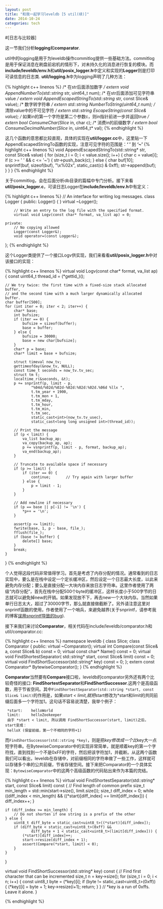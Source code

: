 ```yaml
---
layout: post
title: "和我一起学习leveldb [5 util(续)]"
date: 2014-10-24
categories: tech
---
```


#[日志与比较器]

这一节我们分析**logging**和**comparator**.

util中的logging是用于为leveldb操作commitlog提供一些基础方法。commitlog是用于保证消息在刷盘前宕机的情形下，对未持久化的消息进行恢复的模块。而**include/leveldb/env.h**和**util/posix_logger.h**中定义和实现的**Logger**则是打印可读信息的日志类. **util/logging.h**中为logging声明了几种方法：

{% highlight c++ linenos %}
/* 在str后面添加数字 */
extern void AppendNumberTo(std::string* str, uint64_t num);
/* 在str后面添加可见字符串value */
extern void AppendEscapedStringTo(std::string* str, const Slice& value);
/* 数字转字符串 */
extern std::string NumberToString(uint64_t num);
/* 清除value中的不可见字符 */
extern std::string EscapeString(const Slice& value);
/* 如果in的第一个字符是第二个参数c，则in指针前进一步并返回true */
extern bool ConsumeChar(Slice* in, char c);
/* 消费in的前缀数字 */
extern bool ConsumeDecimalNumber(Slice* in, uint64_t* val);
{% endhighlight %}

这几个函数的意思都比较直观，具体的实现在**util/logger.cc**中，这里贴一下AppendEscapedStringTo函数的实现，注意可见字符的范围是：**‘ ’** 到 **‘~’**
{% highlight c++ linenos %}
void AppendEscapedStringTo(std::string* str, const Slice& value) {
  for (size_t i = 0; i < value.size(); i++) {
    char c = value[i];
    if (c >= ' ' && c <= '~') {
      str->push_back(c);
    } else {
      char buf[10];
      snprintf(buf, sizeof(buf), "\\x%02x",
               static_cast<unsigned int>(c) & 0xff);
      str->append(buf);
    }
  }
}
{% endhighlight %}

关于commitlog，会在后面分析db目录的篇幅中专门分析。接下来看**util/posix_logger.c**，可读日志Logger在**include/leveldb/env.h**中有定义：

{% highlight c++ linenos %}
// An interface for writing log messages.
class Logger {
    public:
        Logger() { }
        virtual ~Logger();

        // Write an entry to the log file with the specified format.
        virtual void Logv(const char* format, va_list ap) = 0;

    private:
        // No copying allowed
        Logger(const Logger&);
        void operator=(const Logger&);
};
{% endhighlight %}

这个Logger类提供了一个接口Logv供实现，我们来看看**util/posix_logger.h**中对该接口的实现：

{% highlight c++ linenos %}
virtual void Logv(const char* format, va_list ap) {
    const uint64_t thread_id = (*gettid_)();

    // We try twice: the first time with a fixed-size stack allocated buffer,
    // and the second time with a much larger dynamically allocated buffer.
    char buffer[500];
    for (int iter = 0; iter < 2; iter++) {
        char* base;
        int bufsize;
        if (iter == 0) {
            bufsize = sizeof(buffer);
            base = buffer;
        } else {
            bufsize = 30000;
            base = new char[bufsize];
        }
        char* p = base;
        char* limit = base + bufsize;

        struct timeval now_tv;
        gettimeofday(&now_tv, NULL);
        const time_t seconds = now_tv.tv_sec;
        struct tm t;
        localtime_r(&seconds, &t);
        p += snprintf(p, limit - p,
                "%04d/%02d/%02d-%02d:%02d:%02d.%06d %llx ",
                t.tm_year + 1900,
                t.tm_mon + 1,
                t.tm_mday,
                t.tm_hour,
                t.tm_min,
                t.tm_sec,
                static_cast<int>(now_tv.tv_usec),
                static_cast<long long unsigned int>(thread_id));

        // Print the message
        if (p < limit) {
            va_list backup_ap;
            va_copy(backup_ap, ap);
            p += vsnprintf(p, limit - p, format, backup_ap);
            va_end(backup_ap);
        }

        // Truncate to available space if necessary
        if (p >= limit) {
            if (iter == 0) {
                continue;       // Try again with larger buffer
            } else {
                p = limit - 1;
            }
        }

        // Add newline if necessary
        if (p == base || p[-1] != '\n') {
            *p++ = '\n';
        }

        assert(p <= limit);
        fwrite(base, 1, p - base, file_);
        fflush(file_);
        if (base != buffer) {
            delete[] base;
        }
        break;
    }
}
{% endhighlight %}

个人觉得这段代码非常值得学习。首先是考虑了内存分配的情况。通常看到的日志实现中，要么是在栈中设定一个定长缓冲区，然后设定一个日志最大长度，以此来避免内存分配；要么是直接分配一大块内存来放日志字符串。这里作者使用了两级“内存分配”，首先在栈中分配500个byte的缓冲区，这样长度小于500字节的日志就可以避免掉new的开销。如果发现放不下，再去new一个大块内存。当然如果单行日志太大，超过了30000字节，那么就直接做截断了。另外请注意这里对snprintf函数的使用，作者使用了一个哨兵，来避免越界(关于snprintf，请参考我的博客[误用snprintf导致的bug][snprintf_addr]).

接下来我们来讨论**Comparator**，相关代码在include/leveldb/comparator.h和util/comparator.cc:

{% highlight c++ linenos %}
namespace leveldb {
    class Slice;
    class Comparator {
        public:
            virtual ~Comparator();
            virtual int Compare(const Slice& a, const Slice& b) const = 0;
            virtual const char* Name() const = 0;
            virtual void FindShortestSeparator(
                    std::string* start,
                    const Slice& limit) const = 0;
            virtual void FindShortSuccessor(std::string* key) const = 0;
    };
    extern const Comparator* BytewiseComparator();
}
{% endhighlight %}

**Comparator**当然要有**Compare**接口啦，leveldb的comparator另外还有两个比较奇怪的接口: **FindShortestSeparator**和**FindShortSuccessor**.这两个是高级函数，用于节省空间。其中`FindShortestSeparator(std::string *start, const Slice& limit)`的作用是，如果*start < limit,就把*start修改为*start和limit的共同前缀后面多一个字符加1。这句话不容易说清楚，我举个例子：

     *start:    helloWorld
     limit:     helloZookeeper
     由于 *start < limit, 所以调用 FindShortSuccessor(start, limit)之后，start变成：
     helloX (保留前缀，第一个不相同的字符+1)

而`FindShortSuccessor(std::string *key)`，则是把*key修改成一个比*key大一点短字符串。在BytewiseComparator中的实现非常简单，就是顺着key的第一个字符找，直到找到一个不是0xFF的字符，然后把该字符加1，并截断。从这两个函数我们可以看出，leveldb在存储中，对前缀相同的字符串做了一些工作，这样就可以存储多个串的公共前缀，节省存储空间。接下来把Comparator的一个具体实现：`BytewiseComparator`中的这两个高级函数的代码贴出来作为本篇的完结。

{% highlight c++ linenos %}
virtual void FindShortestSeparator(std::string* start, const Slice& limit) const {
    // Find length of common prefix
    size_t min_length = std::min(start->size(), limit.size());
    size_t diff_index = 0;
    while ((diff_index < min_length) &&
            ((*start)[diff_index] == limit[diff_index])) {
        diff_index++;
    }

    if (diff_index >= min_length) {
        // Do not shorten if one string is a prefix of the other
    } else {
        uint8_t diff_byte = static_cast<uint8_t>((*start)[diff_index]);
        if (diff_byte < static_cast<uint8_t>(0xff) &&
                diff_byte + 1 < static_cast<uint8_t>(limit[diff_index])) {
            (*start)[diff_index]++;
            start->resize(diff_index + 1);
            assert(Compare(*start, limit) < 0);
        }
    }
}

virtual void FindShortSuccessor(std::string* key) const {
    // Find first character that can be incremented
    size_t n = key->size();
    for (size_t i = 0; i < n; i++) {
        const uint8_t byte = (*key)[i];
        if (byte != static_cast<uint8_t>(0xff)) {
            (*key)[i] = byte + 1;
            key->resize(i+1);
            return;
        }
    }
    // *key is a run of 0xffs.  Leave it alone.
}

{% endhighlight %}

[snprintf_addr]: http://brg-liuwei.github.io/tech/2014/09/29/snprintf.html 
